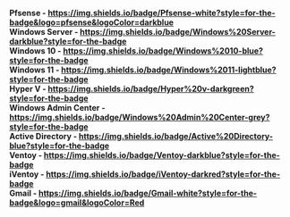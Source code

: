 <b>Pfsense - https://img.shields.io/badge/Pfsense-white?style=for-the-badge&logo=pfsense&logoColor=darkblue <br/>
<b>Windows Server - https://img.shields.io/badge/Windows%20Server-darkblue?style=for-the-badge <br/>
Windows 10 - https://img.shields.io/badge/Windows%2010-blue?style=for-the-badge<br/>
Windows 11 - https://img.shields.io/badge/Windows%2011-lightblue?style=for-the-badge<br/>
Hyper V - https://img.shields.io/badge/Hyper%20v-darkgreen?style=for-the-badge<br/>
Windows Admin Center - https://img.shields.io/badge/Windows%20Admin%20Center-grey?style=for-the-badge<br/>
Active Directory - https://img.shields.io/badge/Active%20Directory-blue?style=for-the-badge<br/>
Ventoy - https://img.shields.io/badge/Ventoy-darkblue?style=for-the-badge<br/>
iVentoy - https://img.shields.io/badge/iVentoy-darkred?style=for-the-badge<br/>
Gmail - https://img.shields.io/badge/Gmail-white?style=for-the-badge&logo=gmail&logoColor=Red<br/>





